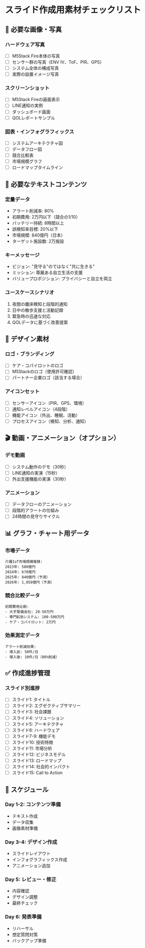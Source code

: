 # スライド作成用素材チェックリスト

## 📸 必要な画像・写真

### ハードウェア写真
- [ ] M5Stack Fire本体の写真
- [ ] センサー群の写真（ENV IV、ToF、PIR、GPS）
- [ ] システム全体の構成写真
- [ ] 実際の設置イメージ写真

### スクリーンショット
- [ ] M5Stack Fireの画面表示
- [ ] LINE通知の実例
- [ ] ダッシュボード画面
- [ ] QOLレポートサンプル

### 図表・インフォグラフィックス
- [ ] システムアーキテクチャ図
- [ ] データフロー図
- [ ] 競合比較表
- [ ] 市場規模グラフ
- [ ] ロードマップタイムライン

## 📝 必要なテキストコンテンツ

### 定量データ
- アラート削減率: 80%
- 初期費用: 2万円以下（競合の1/10）
- バッテリー持続: 8時間以上
- 誤検知率目標: 20%以下
- 市場規模: 840億円（日本）
- ターゲット施設数: 2万施設

### キーメッセージ
- ビジョン: "見守る"のではなく"共に生きる"
- ミッション: 尊厳ある自立生活の支援
- バリュープロポジション: プライバシーと自立を両立

### ユースケースシナリオ
1. 夜間の離床検知と段階的通知
2. 日中の散歩支援と活動記録
3. 緊急時の迅速な対応
4. QOLデータに基づく改善提案

## 🎨 デザイン素材

### ロゴ・ブランディング
- [ ] ケア・コパイロットのロゴ
- [ ] M5Stackのロゴ（使用許可確認）
- [ ] パートナー企業ロゴ（該当する場合）

### アイコンセット
- [ ] センサーアイコン（PIR、GPS、環境）
- [ ] 通知レベルアイコン（4段階）
- [ ] 機能アイコン（外出、睡眠、活動）
- [ ] プロセスアイコン（検知、分析、通知）

## 🎬 動画・アニメーション（オプション）

### デモ動画
- [ ] システム動作のデモ（30秒）
- [ ] LINE通知の実演（15秒）
- [ ] 外出支援機能の実演（30秒）

### アニメーション
- [ ] データフローのアニメーション
- [ ] 段階的アラートの仕組み
- [ ] 24時間の見守りサイクル

## 📊 グラフ・チャート用データ

### 市場データ
```
介護IoT市場規模推移:
2023年: 500億円
2024年: 670億円
2025年: 840億円（予測）
2026年: 1,050億円（予測）
```

### 競合比較データ
```
初期費用比較:
- 大手警備会社: 20-50万円
- 専門B2Bシステム: 100-500万円
- ケア・コパイロット: 2万円
```

### 効果測定データ
```
アラート削減効果:
- 導入前: 50件/日
- 導入後: 10件/日（80%削減）
```

## ✅ 作成進捗管理

### スライド別進捗
- [ ] スライド1: タイトル
- [ ] スライド2: エグゼクティブサマリー
- [ ] スライド3: 社会課題
- [ ] スライド4: ソリューション
- [ ] スライド5: アーキテクチャ
- [ ] スライド6: ハードウェア
- [ ] スライド7-9: 機能デモ
- [ ] スライド10: 技術特徴
- [ ] スライド11: 市場分析
- [ ] スライド12: ビジネスモデル
- [ ] スライド13: ロードマップ
- [ ] スライド14: 社会的インパクト
- [ ] スライド15: Call to Action

## 📅 スケジュール

### Day 1-2: コンテンツ準備
- テキスト作成
- データ収集
- 画像素材準備

### Day 3-4: デザイン作成
- スライドレイアウト
- インフォグラフィックス作成
- アニメーション追加

### Day 5: レビュー・修正
- 内容確認
- デザイン調整
- 最終チェック

### Day 6: 発表準備
- リハーサル
- 想定質問対策
- バックアップ準備
